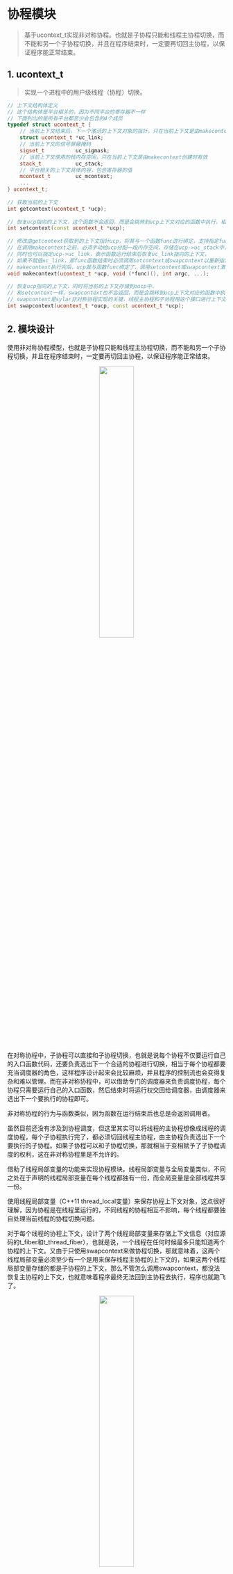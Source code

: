 # 协程模块

> 基于ucontext_t实现非对称协程。也就是子协程只能和线程主协程切换，而不能和另一个子协程切换，并且在程序结束时，一定要再切回主协程，以保证程序能正常结束。


## 1. ucontext_t

> 实现一个进程中的用户级线程（协程）切换。

```C++
// 上下文结构体定义
// 这个结构体是平台相关的，因为不同平台的寄存器不一样
// 下面列出的是所有平台都至少会包含的4个成员
typedef struct ucontext_t {
    // 当前上下文结束后，下一个激活的上下文对象的指针，只在当前上下文是由makecontext创建时有效
    struct ucontext_t *uc_link;
    // 当前上下文的信号屏蔽掩码
    sigset_t          uc_sigmask;
    // 当前上下文使用的栈内存空间，只在当前上下文是由makecontext创建时有效
    stack_t           uc_stack;
    // 平台相关的上下文具体内容，包含寄存器的值
    mcontext_t        uc_mcontext;
    ...
} ucontext_t;
 
// 获取当前的上下文
int getcontext(ucontext_t *ucp);
 
// 恢复ucp指向的上下文，这个函数不会返回，而是会跳转到ucp上下文对应的函数中执行，相当于变相调用了函数
int setcontext(const ucontext_t *ucp);
 
// 修改由getcontext获取到的上下文指针ucp，将其与一个函数func进行绑定，支持指定func运行时的参数，
// 在调用makecontext之前，必须手动给ucp分配一段内存空间，存储在ucp->uc_stack中，这段内存空间将作为func函数运行时的栈空间，
// 同时也可以指定ucp->uc_link，表示函数运行结束后恢复uc_link指向的上下文，
// 如果不赋值uc_link，那func函数结束时必须调用setcontext或swapcontext以重新指定一个有效的上下文，否则程序就跑飞了
// makecontext执行完后，ucp就与函数func绑定了，调用setcontext或swapcontext激活ucp时，func就会被运行
void makecontext(ucontext_t *ucp, void (*func)(), int argc, ...);
 
// 恢复ucp指向的上下文，同时将当前的上下文存储到oucp中，
// 和setcontext一样，swapcontext也不会返回，而是会跳转到ucp上下文对应的函数中执行，相当于调用了函数
// swapcontext是sylar非对称协程实现的关键，线程主协程和子协程用这个接口进行上下文切换
int swapcontext(ucontext_t *oucp, const ucontext_t *ucp);
```

## 2. 模块设计

使用非对称协程模型，也就是子协程只能和线程主协程切换，而不能和另一个子协程切换，并且在程序结束时，一定要再切回主协程，以保证程序能正常结束。

<div align="center">
    <img src="../../img/Fiber/fiber1.jpg" width="40%">
</div>

在对称协程中，子协程可以直接和子协程切换，也就是说每个协程不仅要运行自己的入口函数代码，还要负责选出下一个合适的协程进行切换，相当于每个协程都要充当调度器的角色，这样程序设计起来会比较麻烦，并且程序的控制流也会变得复杂和难以管理。而在非对称协程中，可以借助专门的调度器来负责调度协程，每个协程只需要运行自己的入口函数，然后结束时将运行权交回给调度器，由调度器来选出下一个要执行的协程即可。

非对称协程的行为与函数类似，因为函数在运行结束后也总是会返回调用者。

虽然目前还没有涉及到协程调度，但这里其实可以将线程的主协程想像成线程的调度协程，每个子协程执行完了，都必须切回线程主协程，由主协程负责选出下一个要执行的子协程。如果子协程可以和子协程切换，那就相当于变相赋予了子协程调度的权利，这在非对称协程里是不允许的。

借助了线程局部变量的功能来实现协程模块。线程局部变量与全局变量类似，不同之处在于声明的线程局部变量在每个线程都独有一份，而全局变量是全部线程共享一份。

使用线程局部变量（C++11 thread_local变量）来保存协程上下文对象，这点很好理解，因为协程是在线程里运行的，不同线程的协程相互不影响，每个线程都要独自处理当前线程的协程切换问题。

对于每个线程的协程上下文，设计了两个线程局部变量来存储上下文信息（对应源码的t_fiber和t_thread_fiber），也就是说，一个线程在任何时候最多只能知道两个协程的上下文。又由于只使用swapcontext来做协程切换，那就意味着，这两个线程局部变量必须至少有一个是用来保存线程主协程的上下文的，如果这两个线程局部变量存储的都是子协程的上下文，那么不管怎么调用swapcontext，都没法恢复主协程的上下文，也就意味着程序最终无法回到主协程去执行，程序也就跑飞了。

<div align="center">
    <img src="../../img/Fiber/fiber2.jpg" width="40%">
</div>

如果将线程的局部变量设置成一个类似链表的数据结构，那理论上应该也可以实现对称协程，也就是子协程可以直接和子协程切换，但代码复杂度上肯定会增加不少，因为要考虑多线程和公平调度的问题。

非对称协程代码实现简单，并且在后面实现协程调度时可以做到公平调度，缺点是子协程只能和线程主协程切换，意味着子协程无法创建并运行新的子协程，并且在后面实现协程调度时，完成一次子协程调度需要额外多切换一次上下文。

## 3. 模块实现

## 3.1 协程状态

```C++
enum State {
    INIT,       // 初始化状态
    HOLD,       // 暂停状态
    EXEC,       // 执行中状态
    TERM,       // 结束状态
    READY,      // 可执行状态
    EXCEPT      // 异常状态
};
```

### 3.2 协程原语

对于非对称协程来说，协程除了创建语句外，只有两种操作，一种是resume，表示恢复协程运行，一种是yield，表示让出执行。协程的结束没有专门的操作，协程函数运行结束时协程即结束，协程结束时会自动调用一次yield以返回主协程。


### 3.3 协程类

#### 3.3.1 Fiber

主要成员变量:
```C++
uint64_t m_id = 0;              // 协程id
uint32_t m_stacksize = 0;       // 协程运行栈大小
State m_state = INIT;           // 协程状态
ucontext_t m_ctx;               // 协程上下文
void* m_stack = nullptr;        // 协程运行栈指针
std::function<void()> m_cb;     // 协程运行函数
```

#### 3.3.2 全局与线程局部变量

```C++
// 全局静态变量，用于生成协程id
static std::atomic<uint64_t> s_fiber_id{0};
// 全局静态变量，用于统计当前的协程数
static std::atomic<uint64_t> s_fiber_count{0};
// 线程局部变量，当前线程正在运行的协程
static thread_local Fiber *t_fiber = nullptr;
// 线程局部变量，当前线程的主协程，切换到这个协程，就相当于切换到了主线程中运行，智能指针形式
static thread_local Fiber::ptr t_thread_fiber = nullptr;
```

`t_fiber`：保存当前正在运行的协程指针，必须时刻指向当前正在运行的协程对象。协程模块初始化时，`t_fiber`指向线程主协程对象。

`t_thread_fiber`：保存线程主协程指针，智能指针形式。协程模块初始化时，`t_thread_fiber`指向线程主协程对象。当子协程`resume`时，通过`swapcontext`将主协程的上下文保存到`t_thread_fiber`的`ucontext_t`成员中，同时激活子协程的`ucontext_t`上下文。当子协程`yield`时，从`t_thread_fiber`中取得主协程的上下文并恢复运行。

#### 3.3.3 GetThis()

> 如果存在协程，则返回对象，否则先创建主协程，让t_fiber指向主协程并返回。

缺点：在使用协程之前必须显式调用一次GetThis()。

```C++
Fiber::ptr Fiber::GetThis() {
    if (t_fiber) {
        return t_fiber -> shared_from_this();
    }
    Fiber::ptr main_fiber(new Fiber);
    JUJIMEIZUO_ASSERT(t_fiber == main_fiber.get());
    t_threadFiber = main_fiber;
    return t_fiber -> shared_from_this();
}
```

#### 3.3.4 MainFunc()

> 协程入口函数

封装用户的协程入口函数，在函数结束时自动执行yield操作。

```C++
void Fiber::MainFunc() {
    Fiber::ptr cur = GetThis(); // GetThis()的shared_from_this()方法让引用计数加1
    JUJIMEIZUO_ASSERT(cur);
 
    cur->m_cb(); // 这里真正执行协程的入口函数
    cur->m_cb    = nullptr;
    cur->m_state = TERM;
 
    auto raw_ptr = cur.get(); // 手动让t_fiber的引用计数减1
    cur.reset(); // 重复利用已结束的协程，复用其栈空间，创建新协程
    raw_ptr->swapOut(); // 协程结束时自动yield，以回到主协程
}
```

## 总结

1. 协程id：通过全局静态变量s_fiber_id的自增来生成协程id，每创建一个新协程，s_fiber_id自增1，并作为新协程的id（实际是先取值，再自增1）。
2. 主协程创建：线程主协程代表线程入口函数或是main函数所在的协程，这两种函数都不是以协程的手段创建的，所以它们只有ucontext_t上下文，但没有入口函数，也没有分配栈空间。
3. 协程切换：子协程的resume操作一定是在主协程里执行的，主协程的resume操作一定是在子协程里执行的。
